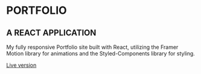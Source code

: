 # PORTFOLIO

## A REACT APPLICATION

My fully responsive Portfolio site built with React, utilizing the Framer Motion library for animations and the Styled-Components library for styling.

[Live version](https://tommy-nagy-portfolio.netlify.app/)
